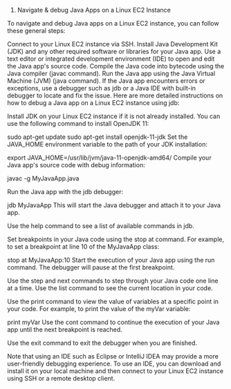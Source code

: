 1. Navigate & debug Java Apps on a Linux EC2 Instance

To navigate and debug Java apps on a Linux EC2 instance, you can follow these general steps:

Connect to your Linux EC2 instance via SSH.
Install Java Development Kit (JDK) and any other required software or libraries for your Java app.
Use a text editor or integrated development environment (IDE) to open and edit the Java app's source code.
Compile the Java code into bytecode using the Java compiler (javac command).
Run the Java app using the Java Virtual Machine (JVM) (java command).
If the Java app encounters errors or exceptions, use a debugger such as jdb or a Java IDE with built-in debugger to locate and fix the issue.
Here are more detailed instructions on how to debug a Java app on a Linux EC2 instance using jdb:

Install JDK on your Linux EC2 instance if it is not already installed. You can use the following command to install OpenJDK 11:

sudo apt-get update
sudo apt-get install openjdk-11-jdk
Set the JAVA_HOME environment variable to the path of your JDK installation:

export JAVA_HOME=/usr/lib/jvm/java-11-openjdk-amd64/
Compile your Java app's source code with debug information:

javac -g MyJavaApp.java

Run the Java app with the jdb debugger:

jdb MyJavaApp
This will start the Java debugger and attach it to your Java app.

Use the help command to see a list of available commands in jdb.

Set breakpoints in your Java code using the stop at command. For example, to set a breakpoint at line 10 of the MyJavaApp class:

stop at MyJavaApp:10
Start the execution of your Java app using the run command. The debugger will pause at the first breakpoint.

Use the step and next commands to step through your Java code one line at a time. Use the list command to see the current location in your code.

Use the print command to view the value of variables at a specific point in your code. For example, to print the value of the myVar variable:

print myVar
Use the cont command to continue the execution of your Java app until the next breakpoint is reached.

Use the exit command to exit the debugger when you are finished.

Note that using an IDE such as Eclipse or IntelliJ IDEA may provide a more user-friendly debugging experience. To use an IDE, you can download and install it on your local machine and then connect to your Linux EC2 instance using SSH or a remote desktop client.

